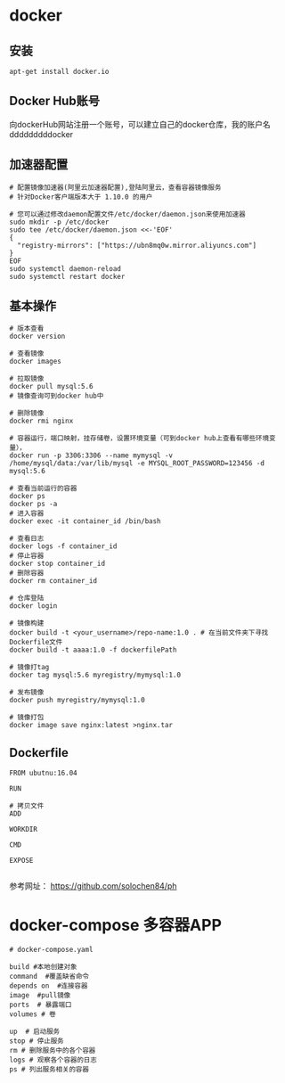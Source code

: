# docker

## 安装

```shell
apt-get install docker.io
```

## Docker Hub账号

 向dockerHub网站注册一个账号，可以建立自己的docker仓库，我的账户名dddddddddocker

## 加速器配置

```shell
# 配置镜像加速器(阿里云加速器配置),登陆阿里云，查看容器镜像服务
# 针对Docker客户端版本大于 1.10.0 的用户

# 您可以通过修改daemon配置文件/etc/docker/daemon.json来使用加速器
sudo mkdir -p /etc/docker
sudo tee /etc/docker/daemon.json <<-'EOF'
{
  "registry-mirrors": ["https://ubn8mq0w.mirror.aliyuncs.com"]
}
EOF
sudo systemctl daemon-reload
sudo systemctl restart docker
```

## 基本操作

```shell
# 版本查看
docker version

# 查看镜像
docker images

# 拉取镜像
docker pull mysql:5.6
# 镜像查询可到docker hub中

# 删除镜像
docker rmi nginx

# 容器运行，端口映射，挂存储卷，设置环境变量（可到docker hub上查看有哪些环境变量），
docker run -p 3306:3306 --name mymysql -v /home/mysql/data:/var/lib/mysql -e MYSQL_ROOT_PASSWORD=123456 -d mysql:5.6

# 查看当前运行的容器
docker ps
docker ps -a
# 进入容器
docker exec -it container_id /bin/bash

# 查看日志
docker logs -f container_id
# 停止容器
docker stop container_id
# 删除容器
docker rm container_id

# 仓库登陆
docker login

# 镜像构建
docker build -t <your_username>/repo-name:1.0 . # 在当前文件夹下寻找Dockerfile文件
docker build -t aaaa:1.0 -f dockerfilePath 

# 镜像打tag
docker tag mysql:5.6 myregistry/mymysql:1.0

# 发布镜像
docker push myregistry/mymysql:1.0

# 镜像打包
docker image save nginx:latest >nginx.tar
```



## Dockerfile 

```shell
FROM ubutnu:16.04

RUN

# 拷贝文件
ADD

WORKDIR

CMD

EXPOSE


```

参考网址： https://github.com/solochen84/ph 



# docker-compose 多容器APP

```shell
# docker-compose.yaml

build #本地创建对象
command  #覆盖缺省命令
depends on  #连接容器
image  #pull镜像
ports  # 暴露端口
volumes # 卷

up  # 启动服务
stop # 停止服务
rm # 删除服务中的各个容器
logs # 观察各个容器的日志
ps # 列出服务相关的容器

```



